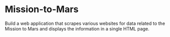 # Mission-to-Mars
Build a web application that scrapes various websites for data related to the Mission to Mars and displays the information in a single HTML page.
